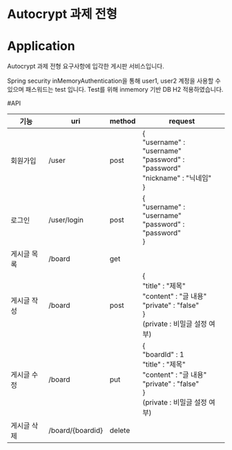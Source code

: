# Autocrypt 과제 전형

# Application
Autocrypt 과제 전형 요구사항에 입각한 게시판 서비스입니다.

Spring security inMemoryAuthentication을 통해 user1, user2 계정을 사용할 수 있으며 패스워드는 test 입니다.
Test를 위해 inmemory 기반 DB H2 적용하였습니다.

#API

| 기능       | uri              | method | request                                 |
| ---------- | ---------------- |------- |-------------------------------------- |
| 회원가입    | /user            | post   | {<br> "username" : "username" <br> "password" : "password" <br> "nickname" : "닉네임" <br>} |
| 로그인      | /user/login      | post   | {<br> "username" : "username" <br> "password" : "password" <br>} |
| 게시글 목록 | /board           | get    |            |
| 게시글 작성 | /board           | post   | {<br> "title" : "제목" <br> "content" : "글 내용" <br> "private" : "false" <br>} <br> (private : 비밀글 설정 여부)|
| 게시글 수정 | /board           | put    | {<br> "boardId" : 1 <br> "title" : "제목" <br> "content" : "글 내용" <br> "private" : "false" <br>} <br> (private : 비밀글 설정 여부) |
| 게시글 삭제 | /board/{boardid} | delete |             |

